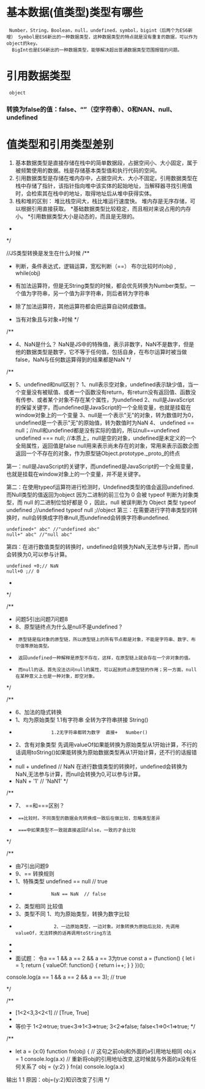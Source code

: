 
 # 基本数据(值类型)类型有哪些
     Number，String，Boolean，null，undefined，symbol，bigint（后两个为ES6新增） Symbol是ES6新出的一种数据类型，这种数据类型的特点就是没有重复的数据，可以作为object的key。
      BigInt也是ES6新出的一种数据类型，能够解决超出普通数据类型范围报错的问题。
  # 引用数据类型
     object


### 转换为false的值：false、“”（空字符串）、0和NAN、null、undefined
 

 # 值类型和引用类型差别
1. 基本数据类型是直接存储在栈中的简单数据段，占据空间小、大小固定，属于被频繁使用的数据。栈是存储基本类型值和执行代码的空间。
2. 引用数据类型是存储在堆内存中，占据空间大、大小不固定。引用数据类型在栈中存储了指针，该指针指向堆中该实体的起始地址，当解释器寻找引用值时，会检索其在栈中的地址，取得地址后从堆中获得实体。
3. 栈和堆的区别：
        堆比栈空间大，栈比堆运行速度快。
        堆内存是无序存储，可以根据引用直接获取。
        *基础数据类型比较稳定，而且相对来说占用的内存小。
        *引用数据类型大小是动态的，而且是无限的。
 * 
 */

//JS类型转换是发生在什么时候
/**
 * 判断，条件表达式，逻辑运算，宽松判断（==） 布尔比较时if(obj) , while(obj)
 * 有加法运算符，但是无String类型的时候，都会优先转换为Number类型。一个值为字符串，另一个值为非字符串，则后者转为字符串
 * 除了加法运算符，其他运算符都会把运算自动转成数值。
 
 * 当有对象且与对象+时候
 */


/**
 * 4、NaN是什么？
        NaN是JS中的特殊值，表示非数字，NaN不是数字，但是他的数据类型是数字，它不等于任何值，包括自身，在布尔运算时被当做false，NaN与任何数运算得到的结果都是NaN
 */


/**
 * 5、undefined和null区别？
        1、null表示空对象，undefined表示缺少值，当一个变量没有被赋值、或者一个函数没有return，有return没有返回值、函数没有传参、或者某个对象不存在某个属性，为undefined
        2、null是JavaScript的保留关键字，而undefined是JavaScript的一个全局变量，也就是挂载在window对象上的一个变量
        3、null是一个表示"无"的对象，转为数值时为0，undefined是一个表示"无"的原始值，转为数值时为NaN
        4、 undefined == null；//null和undefined都是没有实际的值的，所以null==undefined
            undefined === null; //本质上，null是空的对象，undefined是未定义的一个全局属性，返回值是false
    null用来表示尚未存在的对象，常用来表示函数企图返回一个不存在的对象，作为原型链Object.prototype._proto_的终点

第一：null是JavaScript的关键字，而undefined是JavaScript的一个全局变量，也就是挂载在window对象上的一个变量，并不是关键字。

第二：在使用typeof运算符进行检测时，Undefined类型的值会返回undefined.而Null类型的值返回为object
    因为二进制的前三位为 0 会被 typeof 判断为对象类型，而 null 的二进制位恰好都是 0 ，因此，null 被误判断为 Object 类型
    typeof undefined ;//undefined 
    typeof null ;//object
第三：在需要进行字符串类型的转换时，null会转换成字符串null,而undefined会转换字符串undefined.

    undefined+" abc" //"undefined abc" 
    null+" abc" //"null abc"
第四：在进行数值类型的转换时，undefined会转换为NaN,无法参与计算，而null会转换为0,可以参与计算。

    undefined +0;// NaN 
    null+0 ;// 0
 *    
 */

/**
 * 问题5引出问题7问题8 
 * 8、原型链终点为什么是null不是undefined？
 *      原型链是指对象的原型链，所以原型链上的所有节点都是对象，不能是字符串、数字、布尔值等原始类型。
 *      返回undefined一种解释是原型不存在，这样，在原型链上就会存在一个非对象的值。
 *      而null的话，首先没法访问null的属性，可以起到终止原型链的作用；另一方面，null在某种意义上也是一种对象，即空对象。
 */     

/**
 * 6、加法的隐式转换
 *   1、均为原始类型 1.1有字符串  全转为字符串拼接  String()
 *                  1.2无字符串都转为数字  直接+   Number()
 *   2、含有对象类型 先调用valueOf如果能转换为原始类型从1开始计算，不行的话调用toString()如果能转换为原始数据类型再从1开始计算，还不行的话报错  
 * 
 * null + undefined // NaN 在进行数值类型的转换时，undefined会转换为NaN,无法参与计算，而null会转换为0,可以参与计算。
 * NaN + '1' // 'NaN1'
 */

/**
 * 7、 ==和===区别？
 *      ==比较时。不同类型的数据会先转换成一致后在做比较，忽略类型差异
 *      ===中如果类型不一致就直接返回false，一致的才会比较
 */

/**
 * 由7引出问题9
 * 9、== 转换规则
 *    1、特殊类型   undefined == null // true
 *                  NaN == NaN  // false
 *    2、类型相同   比较值
 *    3、类型不同    1、均为原始类型，转换为数字比较
 *                   2、一边原始类型，一边对象。对象转换为原始后比较，先调用valueOf，无法转换的话再调用toString方法
 * 
 * 
 * 面试题： 令a == 1 && a == 2 && a == 3为true
 const a = (function() {
    let i = 1;
    return {
        valueOf: function() {
            return i++;
        }
    }
})();

console.log(a == 1 && a == 2 && a == 3); // true

 */



/**
 * [1<2<3,3<2<1]  // [True, True]
 * 
 * 等价于
1<2=>true;
true<3=>1<3=>true;
3<2=>false;
false<1=>0<1=>true;
 */


/**
 * let a = {x:0}
function fn(obj) {
    // 这句之前obj和外面的a引用地址相同
    obj.x = 1
    console.log(a.x)
    // 重新将obj的引用地址改变,这时候就与外面的a没有任何关系了
    obj = {y:2}
}
fn(a)
console.log(a.x)


输出 1 1
原因：obj={y:2}知识改变了引用
 */